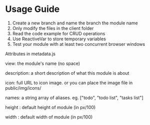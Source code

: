# Usage Guide

1. Create a new branch and name the branch the module name
2. Only modify the files in the client folder
3. Read the code example for CRUD operations
4. Use ReactiveVar to store temporary variables
5. Test your module with at least two concurrent browser windows

Attributes in metadata.js

view: the module's name (no space)

description: a short description of what this module is about

icon: full URL to icon image. or you can place the image file in public/img/icons/

names: a string array of aliases. eg. ["todo", "todo list", "tasks list"]

height : default height of module (in px/100)

width : default width of module (in px/100)